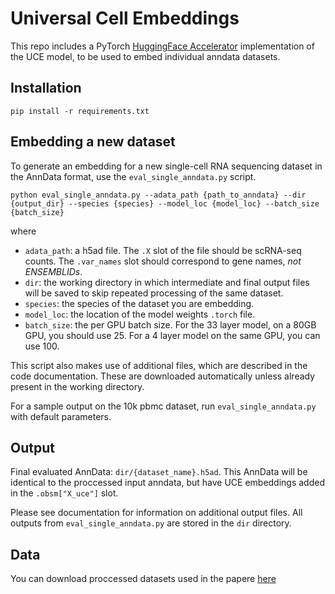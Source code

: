 # Universal Cell Embeddings

This repo includes a PyTorch [HuggingFace Accelerator](https://huggingface.co/docs/accelerate/package_reference/accelerator) implementation of the UCE model, to be used to embed individual anndata datasets.

## Installation

```
pip install -r requirements.txt
```

## Embedding a new dataset

To generate an embedding for a new single-cell RNA sequencing dataset in the AnnData format, use the `eval_single_anndata.py` script.

```
python eval_single_anndata.py --adata_path {path_to_anndata} --dir {output_dir} --species {species} --model_loc {model_loc} --batch_size {batch_size}
```

where
- `adata_path`: a h5ad file. The `.X` slot of the file should be scRNA-seq counts. The `.var_names` slot should correspond to gene names, *not ENSEMBLIDs*.
- `dir`: the working directory in which intermediate and final output files will be saved to skip repeated processing of the same dataset.
- `species`: the species of the dataset you are embedding.
- `model_loc`: the location of the model weights `.torch` file.
- `batch_size`: the per GPU batch size. For the 33 layer model, on a 80GB GPU, you should use 25. For a 4 layer model on the same GPU, you can use 100.


This script also makes use of additional files, which are described in the code documentation. These are downloaded automatically unless already present in the working directory.

For a sample output on the 10k pbmc dataset, run `eval_single_anndata.py` with default parameters.

## Output

Final evaluated AnnData: `dir/{dataset_name}.h5ad`. This AnnData will be 
identical to the proccessed input anndata, but have UCE embeddings added in the `.obsm["X_uce"]` slot.

Please see documentation for information on additional output files. All 
outputs from `eval_single_anndata.py` are stored in the `dir` directory.

## Data

You can download proccessed datasets used in the papere [here](https://drive.google.com/drive/folders/1f63fh0ykgEhCrkd_EVvIootBw7LYDVI7?usp=drive_link)

